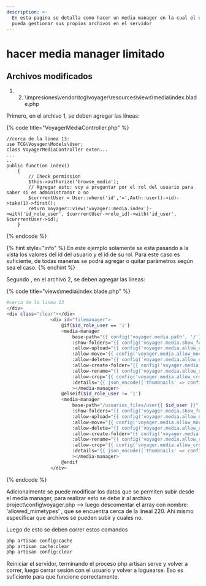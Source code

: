 ```yaml
---
description: >-
  En esta pagina se detalla como hacer un media manager en la cual el usuario
  pueda gestionar sus propios archivos en el servidor
---
```


# hacer media manager limitado

## Archivos modificados

1. 2. \impresiones\vendor\tcg\voyager\resources\views\media\index.blade.php

Primero, en el archivo 1, se deben agregar las líneas:

{% code title="VoyagerMediaController.php" %}
```
//cerca de la linea 13:
use TCG\Voyager\Models\User;
class VoyagerMediaController exten...
...
..
public function index()
    {
        // Check permission
        $this->authorize('browse_media');
        // Agregar esto: voy a preguntar por el rol del usuario para saber si es administrador o no 
        $currrentUser = User::where('id','=',Auth::user()->id)->take(1)->first();
        return Voyager::view('voyager::media.index')->with('id_role_user', $currrentUser->role_id)->with('id_user', $currrentUser->id);
    }
```
{% endcode %}

{% hint style="info" %}
En este ejemplo solamente se esta pasando a la vista los valores del id del usuario y el id de su rol. Para este caso es suficiente, de todas maneras se podrá agregar o quitar parámetros según sea el caso.
{% endhint %}

Segundo , en el archivo 2, se deben agregar las líneas:

{% code title="views\\media\\index.blade.php" %}
```bash
#cerca de la linea 13
</div>
<div class="clear"></div>
                <div id="filemanager">
                    @if($id_role_user == '1')
                    <media-manager
                        base-path="{{ config('voyager.media.path', '/') }}"
                        :show-folders="{{ config('voyager.media.show_folders', true) ? 'true' : 'false' }}"
                        :allow-upload="{{ config('voyager.media.allow_upload', true) ? 'true' : 'false' }}"
                        :allow-move="{{ config('voyager.media.allow_move', true) ? 'true' : 'false' }}"
                        :allow-delete="{{ config('voyager.media.allow_delete', true) ? 'true' : 'false' }}"
                        :allow-create-folder="{{ config('voyager.media.allow_create_folder', true) ? 'true' : 'false' }}"
                        :allow-rename="{{ config('voyager.media.allow_rename', true) ? 'true' : 'false' }}"
                        :allow-crop="{{ config('voyager.media.allow_crop', true) ? 'true' : 'false' }}"
                        :details="{{ json_encode(['thumbnails' => config('voyager.media.thumbnails', []), 'watermark' => config('voyager.media.watermark', (object)[])]) }}"
                        ></media-manager>
                    @elseif($id_role_user != '1')
                    <media-manager
                        base-path="/usuarios_files/user{{ $id_user }}"
                        :show-folders="{{ config('voyager.media.show_folders', true) ? 'true' : 'false' }}"
                        :allow-upload="{{ config('voyager.media.allow_upload', true) ? 'true' : 'false' }}"
                        :allow-move="{{ config('voyager.media.allow_move', true) ? 'true' : 'false' }}"
                        :allow-delete="{{ config('voyager.media.allow_delete', true) ? 'true' : 'false' }}"
                        :allow-create-folder="{{ config('voyager.media.allow_create_folder', true) ? 'true' : 'false' }}"
                        :allow-rename="{{ config('voyager.media.allow_rename', true) ? 'true' : 'false' }}"
                        :allow-crop="{{ config('voyager.media.allow_crop', true) ? 'true' : 'false' }}"
                        :details="{{ json_encode(['thumbnails' => config('voyager.media.thumbnails', []), 'watermark' => config('voyager.media.watermark', (object)[])]) }}"
                        ></media-manager>
                    @endif
                </div>
```
{% endcode %}

Adicionalmente se puede modificar los datos que se permiten subir desde el media manager, para realizar esto se debe ir al archivo project\config\voyager.php --&gt; luego descomentar el array con nombre: 'allowed\_mimetypes' , que se encuentra cerca de la lineal 220. Ahí mismo especificar que archivos se pueden subir y cuales no.

Luego de esto se deben correr estos comandos

```bash
php artisan config:cache
php artisan cache:clear
php artisan config:clear
```

Reiniciar el servidor, terminando el proceso php artisan serve y volver a correr, luego cerrar sesión con el usuario y volver a loguearse. Eso es suficiente para que funcione correctamente.

